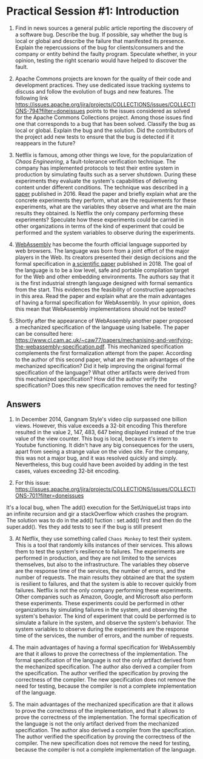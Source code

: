 # Practical Session #1: Introduction

1. Find in news sources a general public article reporting the discovery of a software bug. Describe the bug. If possible, say whether the bug is local or global and describe the failure that manifested its presence. Explain the repercussions of the bug for clients/consumers and the company or entity behind the faulty program. Speculate whether, in your opinion, testing the right scenario would have helped to discover the fault.

2. Apache Commons projects are known for the quality of their code and development practices. They use dedicated issue tracking systems to discuss and follow the evolution of bugs and new features. The following link https://issues.apache.org/jira/projects/COLLECTIONS/issues/COLLECTIONS-794?filter=doneissues points to the issues considered as solved for the Apache Commons Collections project. Among those issues find one that corresponds to a bug that has been solved. Classify the bug as local or global. Explain the bug and the solution. Did the contributors of the project add new tests to ensure that the bug is detected if it reappears in the future?

3. Netflix is famous, among other things we love, for the popularization of _Chaos Engineering_, a fault-tolerance verification technique. The company has implemented protocols to test their entire system in production by simulating faults such as a server shutdown. During these experiments they evaluate the system's capabilities of delivering content under different conditions. The technique was described in [a paper](https://arxiv.org/ftp/arxiv/papers/1702/1702.05843.pdf) published in 2016. Read the paper and briefly explain what are the concrete experiments they perform, what are the requirements for these experiments, what are the variables they observe and what are the main results they obtained. Is Netflix the only company performing these experiments? Speculate how these experiments could be carried in other organizations in terms of the kind of experiment that could be performed and the system variables to observe during the experiments.

4. [WebAssembly](https://webassembly.org/) has become the fourth official language supported by web browsers. The language was born from a joint effort of the major players in the Web. Its creators presented their design decisions and the formal specification in [a scientific paper](https://people.mpi-sws.org/~rossberg/papers/Haas,%20Rossberg,%20Schuff,%20Titzer,%20Gohman,%20Wagner,%20Zakai,%20Bastien,%20Holman%20-%20Bringing%20the%20Web%20up%20to%20Speed%20with%20WebAssembly.pdf) published in 2018. The goal of the language is to be a low level, safe and portable compilation target for the Web and other embedding environments. The authors say that it is the first industrial strength language designed with formal semantics from the start. This evidences the feasibility of constructive approaches in this area. Read the paper and explain what are the main advantages of having a formal specification for WebAssembly. In your opinion, does this mean that WebAssembly implementations should not be tested?

5. Shortly after the appearance of WebAssembly another paper proposed a mechanized specification of the language using Isabelle. The paper can be consulted here: https://www.cl.cam.ac.uk/~caw77/papers/mechanising-and-verifying-the-webassembly-specification.pdf. This mechanized specification complements the first formalization attempt from the paper. According to the author of this second paper, what are the main advantages of the mechanized specification? Did it help improving the original formal specification of the language? What other artifacts were derived from this mechanized specification? How did the author verify the specification? Does this new specification removes the need for testing?

## Answers

1. In December 2014, Gangnam Style's video clip surpassed one billion views. However, this value exceeds a 32-bit encoding This therefore resulted in the value 2, 147, 483, 647 being displayed instead of the true value of the view counter. This bug is local, because it's intern to Youtube functioning. It didn't have any big consequences for the users, apart from seeing a strange value on the video site. For the company, this was not a major bug, and it was resolved quickly and simply. Nevertheless, this bug could have been avoided by adding in the test cases, values exceeding 32-bit encoding.

2. For this issue: https://issues.apache.org/jira/projects/COLLECTIONS/issues/COLLECTIONS-701?filter=doneissues

It's a local bug, when The add() execution for the SetUniqueList traps into an infinite recursion and gir a stackOverflow which crashes the program.
The solution was to do in the add() fuction : set.add() first and then do the super.add().
Yes they add tests to see if the bug is still present

3. At Netflix, they use something called `Chaos Monkey` to test their system. This is a tool that randomly kills instances of their services. This allows them to test the system's resilience to failures. The experiments are performed in production, and they are not limited to the services themselves, but also to the infrastructure. The variables they observe are the response time of the services, the number of errors, and the number of requests. The main results they obtained are that the system is resilient to failures, and that the system is able to recover quickly from failures. Netflix is not the only company performing these experiments. Other companies such as Amazon, Google, and Microsoft also perform these experiments. These experiments could be performed in other organizations by simulating failures in the system, and observing the system's behavior. The kind of experiment that could be performed is to simulate a failure in the system, and observe the system's behavior. The system variables to observe during the experiments are the response time of the services, the number of errors, and the number of requests.

4. The main advantages of having a formal specification for WebAssembly are that it allows to prove the correctness of the implementation. The formal specification of the language is not the only artifact derived from the mechanized specification. The author also derived a compiler from the specification. The author verified the specification by proving the correctness of the compiler. The new specification does not remove the need for testing, because the compiler is not a complete implementation of the language.

5. The main advantages of the mechanized specification are that it allows to prove the correctness of the implementation, and that it allows to prove the correctness of the implementation. The formal specification of the language is not the only artifact derived from the mechanized specification. The author also derived a compiler from the specification. The author verified the specification by proving the correctness of the compiler. The new specification does not remove the need for testing, because the compiler is not a complete implementation of the language.
